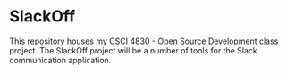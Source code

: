 # SlackOff
This repository houses my CSCI 4830 - Open Source Development class project. The SlackOff project will be a number of tools for the Slack communication application.
